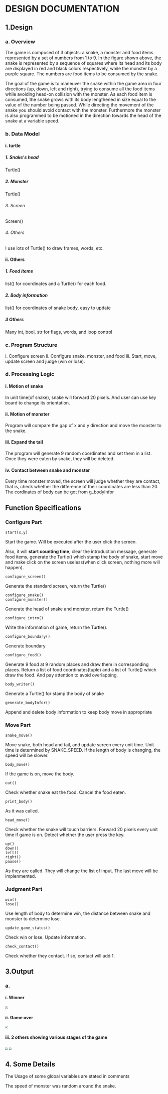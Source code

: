 # DESIGN DOCUMENTATION
## 1.Design
### a. Overview
The game is composed of 3 objects: a snake, a monster and food items represented by a set of numbers from 1 to 9. In the figure shown above, the snake is represented by a sequence of squares where its head and its body are displayed in red and black colors respectively, while the monster by a purple square. The numbers are food items to be consumed by the snake. 

The goal of the game is to maneuver the snake within the game area in four directions (up, down, left and right), trying to consume all the food items while avoiding head-on collision with the monster. As each food item is consumed, the snake grows with its body lengthened in size equal to the value of the number being passed. While directing the movement of the snake you should avoid contact with the monster. Furthermore the monster is also programmed to be motioned in the direction towards the head of the snake at a variable speed.
### b. Data Model
#### i. turtle
##### 1. Snake's head
Turtle()
##### 2. Monster
Turtle()
###### 3. Screen 
Screen()
###### 4. Others 
I use lots of Turtle() to draw frames, words, etc.
#### ii. Others
##### 1. Food items
list() for coordinates and a Turtle() for each food.
##### 2. Body information
list() for coordinates of snake body, easy to update
##### 3 Others
Many int, bool, str for flags, words, and loop control

### c. Program Structure 
 i. Configure screen
 ii. Configure snake, monster, and food
 iii. Start, move, update screen and judge (win or lose).
### d.  Processing Logic
#### i. Motion of snake
In unit time(of snake), snake will forward 20 pixels. And user can use key board to change its orientation.
#### ii. Motion of monster
Program will compare the gap of x and y direction and move the monster to the snake.
#### iii. Expand the tail
The program will generate 9 random coordinates and set them in a list. Once they were eaten by snake, they will be deleted.
#### iv. Contact between snake and monster
Every time monster moved, the screen will judge whether they are contact, that is, check whether the difference of their coordinates are less than 20. The cordinates of body can be got from g_bodyInfor
## Function Specifications
### Configure Part
```
start(x,y)
```
Start the game. Will be executed after the user click the screen.

Also, it  will **start counting time**, clear the introduction message, generate food items, generate the Turtle() which stamp the body of snake, start move and make click on the screen useless(when click screen, nothing more will happen).


```
configure_screen()
```
Generate the standard screen, return the Turtle()
```
configure_snake()
configure_monster()
```
Generate the head of snake and monster, return the Turtle()
```
configure_intro()
```
Write the information of game, return the Turtle().
```
configure_boundary()
```
Generate boundary
```
configure_food()
```
Generate 9 food at 9 random places and draw them in corresponding places. Return a list of food coordinates(tuple) and a list of Turtle() which draw the food. And pay attention to avoid overlapping.
```
body_writer()
```
Generate a Turtle() for stamp the body of snake
```
generate_bodyInfor()
```
Append and delete body information to keep body move in appropriate

### Move Part
```
snake_move()
```
Move snake, both head and tail, and update screen every unit time. Unit time is determined by SNAKE_SPEED. If the length of body is changing, the speed will be slower.
```
body_move()
```
If the game is on, move the body.
```
eat()
```
Check whether snake eat the food. Cancel the food eaten.
```
print_body()
```
As it was called.
```
head_move()
```
Check whether the snake will touch barriers. Forward 20 pixels every unit time if game is on. Detect whether the user press the key.
```
up()
down()
left()
right()
pause()
```
As they are called. They will change the list of input. The last move will be implenmented.
### Judgment Part
```
win()
lose()
```
Use length of body to determine win, the distance between snake and monster to determine lose.
```
update_game_status()
```
Check win or lose. Update information.
```
check_contact()
```
Check whether they contact. If so, contact will add 1.
## 3.Output
### a.
#### i. Winner

<img src="D:\python3\CSC1002\hw2\Screenshot 2021-04-21 182340.png" style="zoom:50%;" />

#### ii. Game over

<img src="D:\python3\CSC1002\hw2\Screenshot 2021-04-21 194021.png" style="zoom: 50%;" />

#### iii. 2 others showing various stages of the game

<img src="D:\python3\CSC1002\hw2\Screenshot 2021-04-21 182419.png" style="zoom:50%;" />

<img src="D:\python3\CSC1002\hw2\Screenshot 2021-04-21 181617.png" style="zoom:50%;" />

## 4. Some Details
The Usage of some global variables are stated in comments

The speed of monster was random around the snake.